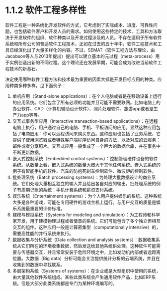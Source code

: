 # 1.1.2 软件工程多样性

软件工程是一种系统化开发软件的方式，它考虑到了实际成本、进度、可靠性问题，也包括软件客户和开发人员的需求。如何使用这些特定的技术、工具和方法取决于开发软件的组织、软件种类以及开发过程涉及的人员。不存在适用于所有软件系统和所有公司的普适软件工程技术，正如在过去的五十年中，软件工程技术和工具已经演化出了大量多样化的内容。不过，SEMAT（软件工程方法与理论，由Jacobson等人与2013年提出）提出可以建立基本的元过程（meta-process）用于实例创造出新的不同过程。这个理论还在发展早期，可能会成为改进当前软件工程技术的新基石。

决定使用哪种软件工程方法和技术最为重要的因素大抵是开发目标应用的种类。应用种类多种多样，见下面例子：

1. 单机应用（Stand-alone applications）：在个人电脑或者是在移动设备上运行的应用系统。它们包含了所有必须的功能并且可能不需要联网。比如电脑上的办公软件、CAD（计算机辅助设计软件）、照片处理软件、旅游app或者是生产力app等等。
2. 交互式事务型应用（Interactive transaction-based applications）：在远程电脑上执行，用户通过自己的电脑、手机、平板访问的应用。显然这种应用包括了电商应用：你可以远程访问来购买东西。这种应用也包括了业务系统，它提供了使用浏览器或者特殊客户端程序访问自身的方法，以及对应的云服务：邮件或者分享照片。交互式应用一般集成了一个巨大的数据仓库，并在事务中不断更新数据。
3. 嵌入式控制系统（Embedded control systems）：控制管理硬件设备的软件系统。从数量上看，嵌入式系统的数量大概大于其他任何系统。嵌入式系统的例子有智能手机的软件、汽车的防抱死刹车控制软件、微波炉的控制软件。
4. 批处理系统（Batch processing systems）：为处理大批数据设计的商业系统。它们处理大量相互独立的输入并且给出各自对应的输出。批处理系统的例子有周期记账的系统：手机计费系统和薪资支付系统。
5. 娱乐系统（Entertainment systems）：为个人用户提供娱乐的系统。这种系统大多是各种游戏，可能在专用硬件的游戏主机上运行。与用户交互的质量是娱乐系统最重要的评价标准。
6. 建模与模拟系统（Systems for modeling and simulation）：为工程师和科学家开发，用于建模物理过程或者情景的系统。它们可能包含了多个独立但相互交互的组件。这种应用一般是计算密集型（computationally intensive）的，需要高性能的并行系统来执行。
7. 数据收集与分析系统（Data collection and analysis systems）：数据收集系统从它们所在的环境收集数据，然后发送给其他系统供处理。这种软件可能需要与传感器交互，并且常常安装于危险环境之中，比如发动机内部或者远距离位置。大数据（Big data）分析可能会关注提供统计分析的云端系统，并且在收集到的数据中寻找联系。
8. 多层架构系统（Systems of systems）：在企业或是大型组织中使用的系统，由大量其他软件系统组成。某些此类系统会产生通用软件产品，比如ERP系统。但是大部分此类系统都是专门为某种环境编写的。
